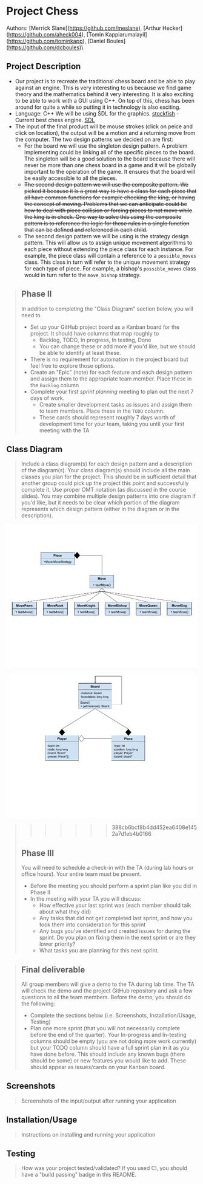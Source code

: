  


# Project Chess
 
 Authors: 
\[Merrick Slane](https://github.com/meslane)\, 
\[Arthur Hecker](https://github.com/aheck004)\, 
\[Tomin Kappiarumalayil](https://github.com/tominkapp)\, 
\[Daniel Boules](https://github.com/dcboules)\
 
## Project Description
- Our project is to recreate the traditional chess board and be able to play against an engine. This is very interesting to us because we find game theory and the mathematics behind it very interesting. It is also exciting to be able to work with a GUI using C++. On top of this, chess has been around for quite a while so putting it in technology is also exciting.
- Language: C++  We will be using SDL for the graphics.
     [stockfish](https://stockfishchess.org/) - Current best chess engine.
     [SDL](https://www.libsdl.org/)
- The input of the final product will be mouse strokes (click on peice and click on location), the output will be a motion and a returning move from the computer.
The two design patterns we decided on are first:
     * For the board we will use the singleton design pattern. A problem implementing could be linking all of the specific pieces to the board. The singleton will be a good solution to the board because there will never be more than one chess board in a game and it will be globally important to the operation of the game. It ensures that the board will be easily accessible to all the pieces.
     * ~~The second design pattern we will use the composite pattern. We picked it because it is a great way to have a class for each piece that all have common functions for example checking the king, or having the concept of moving. Problems that we can anticipate could be how to deal with piece collision or forcing pieces to not move while the king is in check. One way to solve this using the composite pattern is to reference the logic for these rules in a single function that can be defined and referenced in each child.~~  
     * The second design pattern we will be using is the strategy design pattern. This will allow us to assign unique movement algorithms to each piece without extending the piece class for each instance. For example, the piece class will contain a reference to a `possible_moves` class. This class in turn will refer to the unique movement strategy for each type of piece. For example, a bishop's `possible_moves` class would in turn refer to the `move_bishop` strategy.

     
 > ## Phase II
 > In addition to completing the "Class Diagram" section below, you will need to 
 > * Set up your GitHub project board as a Kanban board for the project. It should have columns that map roughly to 
 >   * Backlog, TODO, In progress, In testing, Done
 >   * You can change these or add more if you'd like, but we should be able to identify at least these.
 > * There is no requirement for automation in the project board but feel free to explore those options.
 > * Create an "Epic" (note) for each feature and each design pattern and assign them to the appropriate team member. Place these in the `Backlog` column
 > * Complete your first *sprint planning* meeting to plan out the next 7 days of work.
 >   * Create smaller development tasks as issues and assign them to team members. Place these in the `TODO` column.
 >   * These cards should represent roughly 7 days worth of development time for your team, taking you until your first meeting with the TA
## Class Diagram
 > Include a class diagram(s) for each design pattern and a description of the diagram(s). Your class diagram(s) should include all the main classes you plan for the project. This should be in sufficient detail that another group could pick up the project this point and successfully complete it. Use proper OMT notation (as discussed in the course slides). You may combine multiple design patterns into one diagram if you'd like, but it needs to be clear which portion of the diagram represents which design pattern (either in the diagram or in the description). 
 
  ![Strategy design pattern for the piece class](./images/strategyOMT.png)
  
  ![Singleton design battern for board and relationships to player and piece](./images/OMT2.png)
 
>>>>>>> 388cb6bcf8b4dd452ea6408e1452a7d1eb4b0166
 > ## Phase III
 > You will need to schedule a check-in with the TA (during lab hours or office hours). Your entire team must be present. 
 > * Before the meeting you should perform a sprint plan like you did in Phase II
 > * In the meeting with your TA you will discuss: 
 >   - How effective your last sprint was (each member should talk about what they did)
 >   - Any tasks that did not get completed last sprint, and how you took them into consideration for this sprint
 >   - Any bugs you've identified and created issues for during the sprint. Do you plan on fixing them in the next sprint or are they lower priority?
 >   - What tasks you are planning for this next sprint.

 > ## Final deliverable
 > All group members will give a demo to the TA during lab time. The TA will check the demo and the project GitHub repository and ask a few questions to all the team members. 
 > Before the demo, you should do the following:
 > * Complete the sections below (i.e. Screenshots, Installation/Usage, Testing)
 > * Plan one more sprint (that you will not necessarily complete before the end of the quarter). Your In-progress and In-testing columns should be empty (you are not doing more work currently) but your TODO column should have a full sprint plan in it as you have done before. This should include any known bugs (there should be some) or new features you would like to add. These should appear as issues/cards on your Kanban board. 
 
 ## Screenshots
 > Screenshots of the input/output after running your application
 ## Installation/Usage
 > Instructions on installing and running your application
 ## Testing
 > How was your project tested/validated? If you used CI, you should have a "build passing" badge in this README.
 
